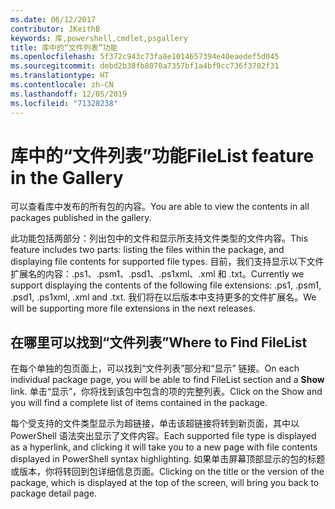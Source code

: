 ```yaml
---
ms.date: 06/12/2017
contributor: JKeithB
keywords: 库,powershell,cmdlet,psgallery
title: 库中的“文件列表”功能
ms.openlocfilehash: 5f372c943c73fa8e1014657394e40eaedef5d045
ms.sourcegitcommit: debd2b38fb8070a7357bf1a4bf9cc736f3702f31
ms.translationtype: HT
ms.contentlocale: zh-CN
ms.lasthandoff: 12/05/2019
ms.locfileid: "71328238"
---
```

# <a name="filelist-feature-in-the-gallery"></a><span data-ttu-id="9a547-103">库中的“文件列表”功能</span><span class="sxs-lookup"><span data-stu-id="9a547-103">FileList feature in the Gallery</span></span>

<span data-ttu-id="9a547-104">可以查看库中发布的所有包的内容。</span><span class="sxs-lookup"><span data-stu-id="9a547-104">You are able to view the contents in all packages published in the gallery.</span></span>

<span data-ttu-id="9a547-105">此功能包括两部分：列出包中的文件和显示所支持文件类型的文件内容。</span><span class="sxs-lookup"><span data-stu-id="9a547-105">This feature includes two parts: listing the files within the package, and displaying file contents for supported file types.</span></span> <span data-ttu-id="9a547-106">目前，我们支持显示以下文件扩展名的内容：.ps1、.psm1、.psd1、.ps1xml、.xml 和 .txt。</span><span class="sxs-lookup"><span data-stu-id="9a547-106">Currently we support displaying the contents of the following file extensions: .ps1, .psm1, .psd1, .ps1xml, .xml and .txt.</span></span> <span data-ttu-id="9a547-107">我们将在以后版本中支持更多的文件扩展名。</span><span class="sxs-lookup"><span data-stu-id="9a547-107">We will be supporting more file extensions in the next releases.</span></span>

## <a name="where-to-find-filelist"></a><span data-ttu-id="9a547-108">在哪里可以找到“文件列表”</span><span class="sxs-lookup"><span data-stu-id="9a547-108">Where to Find FileList</span></span>

<span data-ttu-id="9a547-109">在每个单独的包页面上，可以找到“文件列表”部分和“显示”  链接。</span><span class="sxs-lookup"><span data-stu-id="9a547-109">On each individual package page, you will be able to find FileList section and a **Show** link.</span></span> <span data-ttu-id="9a547-110">单击“显示”，你将找到该包中包含的项的完整列表。</span><span class="sxs-lookup"><span data-stu-id="9a547-110">Click on the Show and you will find a complete list of items contained in the package.</span></span>

<span data-ttu-id="9a547-111">每个受支持的文件类型显示为超链接，单击该超链接将转到新页面，其中以 PowerShell 语法突出显示了文件内容。</span><span class="sxs-lookup"><span data-stu-id="9a547-111">Each supported file type is displayed as a hyperlink, and clicking it will take you to a new page with file contents displayed in PowerShell syntax highlighting.</span></span> <span data-ttu-id="9a547-112">如果单击屏幕顶部显示的包的标题或版本，你将转回到包详细信息页面。</span><span class="sxs-lookup"><span data-stu-id="9a547-112">Clicking on the title or the version of the package, which is displayed at the top of the screen, will bring you back to package detail page.</span></span>
